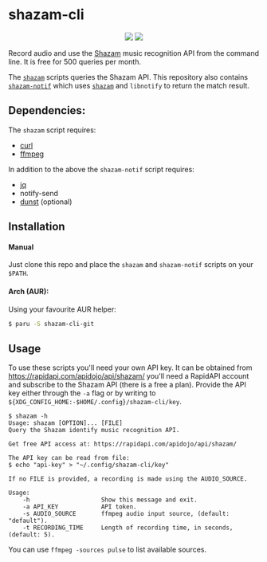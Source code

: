 # shazam-cli

<p align="center">
  <a href="./LICENSE.md"><img src="https://img.shields.io/badge/license-MIT-blue.svg"></a>
  <a href="https://aur.archlinux.org/packages/shazam-cli-git/"><img src="https://img.shields.io/aur/version/shazam-cli-git"></a>
</p>

Record audio and use the [Shazam](https://rapidapi.com/apidojo/api/shazam/) music recognition API from the command line. It is free for 500 queries per month.

The [`shazam`](./shazam) scripts queries the Shazam API. This repository also contains [`shazam-notif`](./shazam-notif) which uses [`shazam`](./shazam) and `libnotify` to return the match result.

## Dependencies:

The `shazam` script requires:

- [curl](https://github.com/curl/curl)
- [ffmpeg](https://git.ffmpeg.org/ffmpeg.git)

In addition to the above the `shazam-notif` script requires:

- [jq](https://github.com/stedolan/jq)
- notify-send
- [dunst](https://github.com/dunst-project/dunst) (optional)

## Installation

#### Manual

Just clone this repo and place the `shazam` and `shazam-notif` scripts on your `$PATH`.

#### Arch (AUR):

Using your favourite AUR helper:

```sh
$ paru -S shazam-cli-git
```

## Usage

To use these scripts you'll need your own API key.
It can be obtained from https://rapidapi.com/apidojo/api/shazam/ you'll need a RapidAPI account and subscribe to the Shazam API (there is a free a plan).
Provide the API key either through the `-a` flag or by writing to `${XDG_CONFIG_HOME:-$HOME/.config}/shazam-cli/key`.

```
$ shazam -h
Usage: shazam [OPTION]... [FILE]
Query the Shazam identify music recognition API.

Get free API access at: https://rapidapi.com/apidojo/api/shazam/

The API key can be read from file:
$ echo "api-key" > "~/.config/shazam-cli/key"

If no FILE is provided, a recording is made using the AUDIO_SOURCE.

Usage:
    -h                    Show this message and exit.
    -a API_KEY            API token.
    -s AUDIO_SOURCE       ffmpeg audio input source, (default: "default").
    -t RECORDING_TIME     Length of recording time, in seconds, (default: 5).
```

You can use `ffmpeg -sources pulse` to list available sources.
